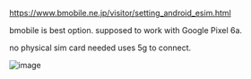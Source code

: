 https://www.bmobile.ne.jp/visitor/setting_android_esim.html

bmobile is best option.  supposed to work with Google Pixel 6a.

no physical sim card needed uses 5g to connect.

![image](https://github.com/docPoacher/hello-world/assets/111644235/3a2bc5b9-71d3-4614-84c9-17e3ea595c3a)
